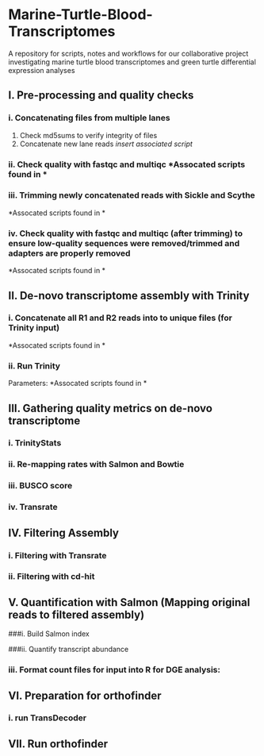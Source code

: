 # Marine-Turtle-Blood-Transcriptomes
A repository for scripts, notes and workflows for our collaborative project investigating marine turtle blood transcriptomes and green turtle differential expression analyses

## I. Pre-processing and quality checks
### i. Concatenating files from multiple lanes
1. Check md5sums to verify integrity of files
2. Concatenate new lane reads
*insert associated script*

### ii. Check quality with fastqc and multiqc *Assocated scripts found in *

### iii. Trimming newly concatenated reads with Sickle and Scythe
*Assocated scripts found in *

### iv. Check quality with fastqc and multiqc (after trimming) to ensure low-quality sequences were removed/trimmed and adapters are properly removed
*Assocated scripts found in *

## II. De-novo transcriptome assembly with Trinity
### i. Concatenate all R1 and R2 reads into to unique files (for Trinity input)
*Assocated scripts found in *

### ii. Run Trinity
Parameters:
*Assocated scripts found in *

## III. Gathering quality metrics on de-novo transcriptome

### i. TrinityStats

### ii. Re-mapping rates with Salmon and Bowtie

### iii. BUSCO score

### iv. Transrate

## IV. Filtering Assembly
### i. Filtering with Transrate
### ii. Filtering with cd-hit


## V. Quantification with Salmon (Mapping original reads to filtered assembly)
###i. Build Salmon index

###ii. Quantify transcript abundance

### iii. Format count files for input into R for DGE analysis:

## VI. Preparation for orthofinder
### i. run TransDecoder

## VII. Run orthofinder
